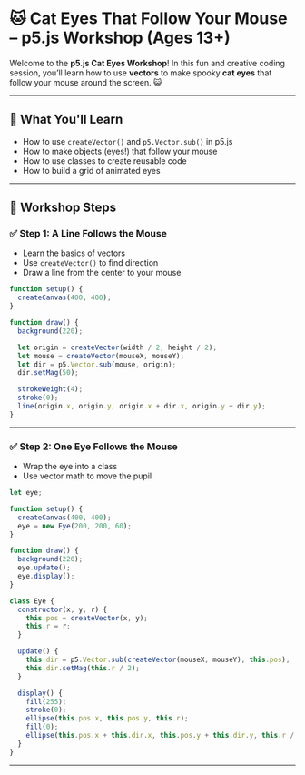 # 🐱 Cat Eyes That Follow Your Mouse – p5.js Workshop (Ages 13+)

Welcome to the **p5.js Cat Eyes Workshop**! In this fun and creative coding session, you’ll learn how to use **vectors** to make spooky **cat eyes** that follow your mouse around the screen. 😺

---

## 🎯 What You'll Learn

- How to use `createVector()` and `p5.Vector.sub()` in p5.js
- How to make objects (eyes!) that follow your mouse
- How to use classes to create reusable code
- How to build a grid of animated eyes

---

## 🧱 Workshop Steps

### ✅ Step 1: A Line Follows the Mouse

- Learn the basics of vectors
- Use `createVector()` to find direction
- Draw a line from the center to your mouse

```js
function setup() {
  createCanvas(400, 400);
}

function draw() {
  background(220);

  let origin = createVector(width / 2, height / 2);
  let mouse = createVector(mouseX, mouseY);
  let dir = p5.Vector.sub(mouse, origin);
  dir.setMag(50);

  strokeWeight(4);
  stroke(0);
  line(origin.x, origin.y, origin.x + dir.x, origin.y + dir.y);
}
```

---

### ✅ Step 2: One Eye Follows the Mouse

- Wrap the eye into a class
- Use vector math to move the pupil

```js
let eye;

function setup() {
  createCanvas(400, 400);
  eye = new Eye(200, 200, 60);
}

function draw() {
  background(220);
  eye.update();
  eye.display();
}

class Eye {
  constructor(x, y, r) {
    this.pos = createVector(x, y);
    this.r = r;
  }

  update() {
    this.dir = p5.Vector.sub(createVector(mouseX, mouseY), this.pos);
    this.dir.setMag(this.r / 2);
  }

  display() {
    fill(255);
    stroke(0);
    ellipse(this.pos.x, this.pos.y, this.r);
    fill(0);
    ellipse(this.pos.x + this.dir.x, this.pos.y + this.dir.y, this.r / 3);
  }
}
```


---
